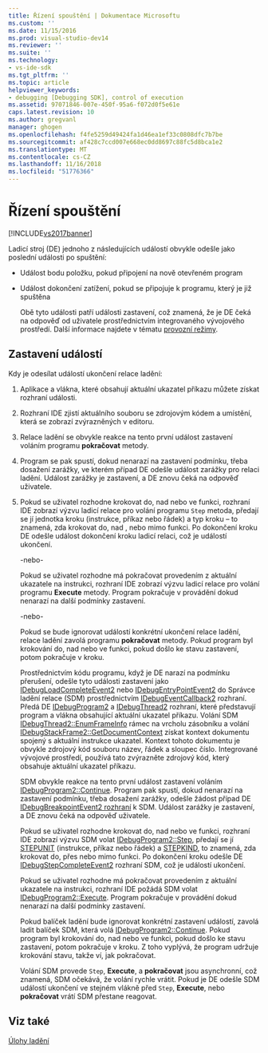 ```yaml
---
title: Řízení spouštění | Dokumentace Microsoftu
ms.custom: ''
ms.date: 11/15/2016
ms.prod: visual-studio-dev14
ms.reviewer: ''
ms.suite: ''
ms.technology:
- vs-ide-sdk
ms.tgt_pltfrm: ''
ms.topic: article
helpviewer_keywords:
- debugging [Debugging SDK], control of execution
ms.assetid: 97071846-007e-450f-95a6-f072d0f5e61e
caps.latest.revision: 10
ms.author: gregvanl
manager: ghogen
ms.openlocfilehash: f4fe5259d49424fa1d46ea1ef33c0808dfc7b7be
ms.sourcegitcommit: af428c7ccd007e668ec0dd8697c88fc5d8bca1e2
ms.translationtype: MT
ms.contentlocale: cs-CZ
ms.lasthandoff: 11/16/2018
ms.locfileid: "51776366"
---
```

# <a name="control-of-execution"></a>Řízení spouštění
[!INCLUDE[vs2017banner](../../includes/vs2017banner.md)]

Ladicí stroj (DE) jednoho z následujících událostí obvykle odešle jako poslední události po spuštění:  
  
- Událost bodu položku, pokud připojení na nově otevřeném program  
  
- Událost dokončení zatížení, pokud se připojuje k programu, který je již spuštěna  
  
  Obě tyto události patří události zastavení, což znamená, že je DE čeká na odpověď od uživatele prostřednictvím integrovaného vývojového prostředí. Další informace najdete v tématu [provozní režimy](../../extensibility/debugger/operational-modes.md).  
  
## <a name="stopping-event"></a>Zastavení událostí  
 Kdy je odesílat událostí ukončení relace ladění:  
  
1. Aplikace a vlákna, které obsahují aktuální ukazatel příkazu můžete získat rozhraní události.  
  
2. Rozhraní IDE zjistí aktuálního souboru se zdrojovým kódem a umístění, která se zobrazí zvýrazněných v editoru.  
  
3. Relace ladění se obvykle reakce na tento první událost zastavení voláním programu **pokračovat** metody.  
  
4. Program se pak spustí, dokud nenarazí na zastavení podmínku, třeba dosažení zarážky, ve kterém případ DE odešle událost zarážky pro relaci ladění. Událost zarážky je zastavení, a DE znovu čeká na odpověď uživatele.  
  
5. Pokud se uživatel rozhodne krokovat do, nad nebo ve funkci, rozhraní IDE zobrazí výzvu ladicí relace pro volání programu `Step` metoda, předají se jí jednotka kroku (instrukce, příkaz nebo řádek) a typ kroku – to znamená, zda krokovat do, nad , nebo mimo funkci. Po dokončení kroku DE odešle událost dokončení kroku ladicí relaci, což je událostí ukončení.  
  
    -nebo-  
  
    Pokud se uživatel rozhodne má pokračovat provedením z aktuální ukazatele na instrukci, rozhraní IDE zobrazí výzvu ladicí relace pro volání programu **Execute** metody. Program pokračuje v provádění dokud nenarazí na další podmínky zastavení.  
  
    -nebo-  
  
    Pokud se bude ignorovat událostí konkrétní ukončení relace ladění, relace ladění zavolá programu **pokračovat** metody. Pokud program byl krokování do, nad nebo ve funkci, pokud došlo ke stavu zastavení, potom pokračuje v kroku.  
  
   Prostřednictvím kódu programu, když je DE narazí na podmínku přerušení, odešle tyto události zastavení jako [IDebugLoadCompleteEvent2](../../extensibility/debugger/reference/idebugloadcompleteevent2.md) nebo [IDebugEntryPointEvent2](../../extensibility/debugger/reference/idebugentrypointevent2.md) do Správce ladění relace (SDM) prostřednictvím [IDebugEventCallback2](../../extensibility/debugger/reference/idebugeventcallback2.md) rozhraní. Předá DE [IDebugProgram2](../../extensibility/debugger/reference/idebugprogram2.md) a [IDebugThread2](../../extensibility/debugger/reference/idebugthread2.md) rozhraní, které představují program a vlákna obsahující aktuální ukazatel příkazu. Volání SDM [IDebugThread2::EnumFrameInfo](../../extensibility/debugger/reference/idebugthread2-enumframeinfo.md) rámec na vrcholu zásobníku a volání [IDebugStackFrame2::GetDocumentContext](../../extensibility/debugger/reference/idebugstackframe2-getdocumentcontext.md) získat kontext dokumentu spojený s aktuální instrukce ukazatel. Kontext tohoto dokumentu je obvykle zdrojový kód souboru název, řádek a sloupec číslo. Integrované vývojové prostředí, používá tato zvýrazněte zdrojový kód, který obsahuje aktuální ukazatel příkazu.  
  
   SDM obvykle reakce na tento první událost zastavení voláním [IDebugProgram2::Continue](../../extensibility/debugger/reference/idebugprogram2-continue.md). Program pak spustí, dokud nenarazí na zastavení podmínku, třeba dosažení zarážky, odešle žádost případ DE [IDebugBreakpointEvent2 rozhraní](../../extensibility/debugger/reference/idebugbreakpointevent2.md) k SDM. Událost zarážky je zastavení, a DE znovu čeká na odpověď uživatele.  
  
   Pokud se uživatel rozhodne krokovat do, nad nebo ve funkci, rozhraní IDE zobrazí výzvu SDM volat [IDebugProgram2::Step](../../extensibility/debugger/reference/idebugprogram2-step.md), předají se jí [STEPUNIT](../../extensibility/debugger/reference/stepunit.md) (instrukce, příkaz nebo řádek) a [ STEPKIND](../../extensibility/debugger/reference/stepkind.md), to znamená, zda krokovat do, přes nebo mimo funkci. Po dokončení kroku odešle DE [IDebugStepCompleteEvent2](../../extensibility/debugger/reference/idebugstepcompleteevent2.md) rozhraní SDM, což je událostí ukončení.  
  
   Pokud se uživatel rozhodne má pokračovat provedením z aktuální ukazatele na instrukci, rozhraní IDE požádá SDM volat [IDebugProgram2::Execute](../../extensibility/debugger/reference/idebugprogram2-execute.md). Program pokračuje v provádění dokud nenarazí na další podmínky zastavení.  
  
   Pokud balíček ladění bude ignorovat konkrétní zastavení událostí, zavolá ladit balíček SDM, která volá [IDebugProgram2::Continue](../../extensibility/debugger/reference/idebugprogram2-continue.md). Pokud program byl krokování do, nad nebo ve funkci, pokud došlo ke stavu zastavení, potom pokračuje v kroku. Z toho vyplývá, že program udržuje krokování stavu, takže ví, jak pokračovat.  
  
   Volání SDM provede `Step`, **Execute**, a **pokračovat** jsou asynchronní, což znamená, SDM očekává, že volání rychle vrátit. Pokud je DE odešle SDM událostí ukončení ve stejném vlákně před `Step`, **Execute**, nebo **pokračovat** vrátí SDM přestane reagovat.  
  
## <a name="see-also"></a>Viz také  
 [Úlohy ladění](../../extensibility/debugger/debugging-tasks.md)

